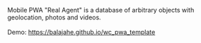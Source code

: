 
Mobile PWA "Real Agent" is a database of arbitrary objects with geolocation, photos and videos.
<br><br>
Demo: https://balajahe.github.io/wc_pwa_template
